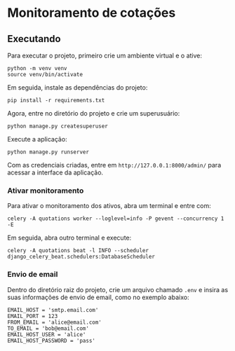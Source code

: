 # Monitoramento de cotações

## Executando 
Para executar o projeto, primeiro crie um ambiente virtual e o ative:
```
python -m venv venv
source venv/bin/activate
```
Em seguida, instale as dependências do projeto:
```
pip install -r requirements.txt
```
Agora, entre no diretório do projeto e crie um superusuário:

```
python manage.py createsuperuser
```

Execute a aplicação:
```
python manage.py runserver
```

Com as credenciais criadas, entre em `http://127.0.0.1:8000/admin/` para acessar a interface da aplicação.

### Ativar monitoramento
Para ativar o monitoramento dos ativos, abra um terminal e entre com:
```
celery -A quotations worker --loglevel=info -P gevent --concurrency 1 -E
```
Em seguida, abra outro terminal e execute:
```
celery -A quotations beat -l INFO --scheduler django_celery_beat.schedulers:DatabaseScheduler
```

### Envio de email
Dentro do diretório raiz do projeto, crie um arquivo chamado `.env` e insira as suas informações de envio de email, como no exemplo abaixo:

```
EMAIL_HOST = 'smtp.email.com'
EMAIL_PORT = 123
FROM_EMAIL = 'alice@email.com'
TO_EMAIL = 'bob@email.com'
EMAIL_HOST_USER = 'alice'
EMAIL_HOST_PASSWORD = 'pass'
```
